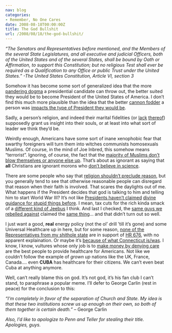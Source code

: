 ```yaml
---
nav: blog
categories:
- Remember, No One Cares
date: 2008-08-18T00:00:00Z
title: The God Bullshit
url: /2008/08/18/the-god-bullshit/
---
```


*“The Senators and Representatives before mentioned, and the Members of the several State Legislatures, and all executive and judicial Officers, both of the United States and of the several States, shall be bound by Oath or Affirmation, to support this Constitution; but no religious Test shall ever be required as a Qualification to any Office or public Trust under the United States.” -The United States Constitution, Article VI, section 3*

Somehow it has become some sort of generalized idea that the more [pandering dogma]() a presidential candidate can throw out, the better suited they would be to become President of the United States of America. I don’t find this much more plausible than the idea that the better [cannon fodder][1] a person was [impacts the type of President they would be][2].

 [1]: http://www.historyinfilm.com/jacket/index.htm
 [2]: http://www.unc.edu/depts/diplomat/AD_Issues/amdipl_1/milsvc_I.html

Sadly, a person’s religion, and indeed their marital fidelities (or [lack][3] [thereof][4]) supposedly grant us insight into their souls, or at least into what sort of leader we think they’d be.

 [3]: http://www.washingtonmonthly.com/features/2006/0607.benen.html
 [4]: http://latimesblogs.latimes.com/webscout/2008/08/edwards-affairs.html

Weirdly enough, Americans have some sort of inane xenophobic fear that swarthy foreigners will turn them into witches communists homosexuals Muslims. Of course, in the mind of Joe Inbred, this somehow means “terrorist”. Ignoring, of course, the fact that the [majority of Muslims don’t blow themselves or anyone else up][5]. That’s about as ignorant as saying that **all** Christians are ignorant morons who [don’t believe in science][6].

 [5]: http://www.fff.org/comment/com0803h.asp
 [6]: http://www.washingtonpost.com/wp-dyn/content/article/2005/11/08/AR2005110801211.html

There are some people who say that [religion shouldn’t preclude reason][7], but you generally tend to see that otherwise reasonable people can disregard that reason when their faith is involved. That scares the daylights out of me. What happens if the President decides that god is talking to him and telling him to start World War III? It’s not like [Presidents haven’t claimed][8] [divine guidance for stupid things before][9]. I mean, tax cuts for the rich kinda smack of a [different kind of Jeebus][10] I think. And last I checked, the [same guys we rebelled against][11] claimed the [same thing][12]… and that didn’t turn out so well.

 [7]: http://www.sullivan-county.com/news/mine/humanism.htm
 [8]: http://www.geocities.com/thereaganyears/divineguidance.htm
 [9]: http://www.observer.com/node/45479
 [10]: http://www.buzzflash.com/contributors/03/09/17_franken.html
 [11]: http://www.royal.gov.uk/OutPut/Page5.asp
 [12]: http://www.wsu.edu/~dee/GLOSSARY/DIVRIGHT.HTM

I just want a good, **real** energy policy (not the ol’ drill ’till it’s gone) and some Universal Healthcare up in here, but for some reason, [none of the Representatives from my shithole state][13] are in support of [HR 676][14], with no apparent explaination. Or maybe it’s [because of what Connecticut is/was][15]. I know, I know, vultures whose only job is to [make money by denying care][16] are the best people to provide healthcare for Americans. Not like we couldn’t follow the example of *grown up* nations like the UK, France, Canada…. even **CUBA** has healthcare for their citizens. We can’t even beat Cuba at anything anymore.

 [13]: http://www.michaelmoore.com/sicko/what-can-i-do/boxscore/index.php?action=print
 [14]: http://www.hr676.org/
 [15]: http://answers.google.com/answers/threadview/id/417586.html
 [16]: http://injurylaw.labovick.com/2008/07/articles/insurance-law/deny-delay-defend-how-insurance-companies-handle-claims/print.html

Well, can’t really blame this on god. It’s not god, it’s his fan club I can’t stand, to paraphrase a popular meme. I’ll defer to George Carlin (rest in peace) for the conclusion to this:

*“I’m completely in favor of the separation of Church and State. My idea is that these two institutions screw us up enough on their own, so both of them together is certain death.”* – George Carlin

*Also, I’d like to apologize to Penn and Teller for stealing their title. Apologies, guys.*
